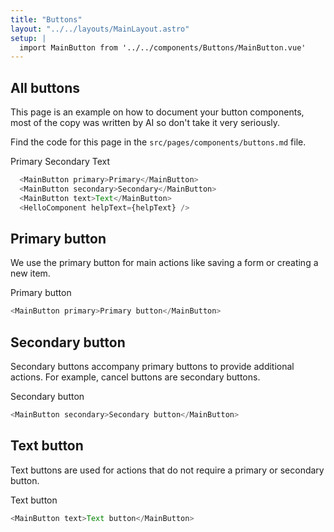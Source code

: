 ```yaml
---
title: "Buttons"
layout: "../../layouts/MainLayout.astro"
setup: |
  import MainButton from '../../components/Buttons/MainButton.vue'
---
```


## All buttons

This page is an example on how to document your button components, most of the copy was written by AI so don't take it very seriously.

Find the code for this page in the `src/pages/components/buttons.md` file.

<div class="component-preview">
    <MainButton primary>Primary</MainButton>
    <MainButton secondary>Secondary</MainButton>
    <MainButton text>Text</MainButton>
</div>

```js
  <MainButton primary>Primary</MainButton>
  <MainButton secondary>Secondary</MainButton>
  <MainButton text>Text</MainButton>
  <HelloComponent helpText={helpText} />
```

## Primary button

We use the primary button for main actions like saving a form or creating a new item.

<div class="component-preview">
    <MainButton primary>Primary button</MainButton>
</div>

```js
<MainButton primary>Primary button</MainButton>
```

## Secondary button

Secondary buttons accompany primary buttons to provide additional actions.
For example, cancel buttons are secondary buttons.

<div class="component-preview">
    <MainButton secondary>Secondary button</MainButton>
</div>

```js
<MainButton secondary>Secondary button</MainButton>
```

## Text button

Text buttons are used for actions that do not require a primary or secondary button.

<div class="component-preview">
    <MainButton text>Text button</MainButton>
</div>

```js
<MainButton text>Text button</MainButton>
```
